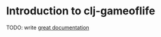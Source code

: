 # Introduction to clj-gameoflife

TODO: write [great documentation](http://jacobian.org/writing/what-to-write/)
